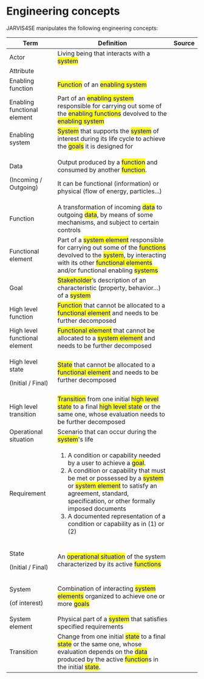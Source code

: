 # Engineering concepts

JARVIS4SE manipulates the following engineering concepts:

| Term                                             | Definition                                                                                                                                                                                                                                                                                                                                                                                                                                               | Source |
| ------------------------------------------------ | -------------------------------------------------------------------------------------------------------------------------------------------------------------------------------------------------------------------------------------------------------------------------------------------------------------------------------------------------------------------------------------------------------------------------------------------------------- | ------ |
| Actor                                            | Living being that interacts with a <mark style="color:blue;">system</mark>                                                                                                                                                                                                                                                                                                                                                                               |        |
| Attribute                                        |                                                                                                                                                                                                                                                                                                                                                                                                                                                          |        |
| Enabling function                                | <mark style="color:blue;">Function</mark> of an <mark style="color:blue;">enabling system</mark>                                                                                                                                                                                                                                                                                                                                                         |        |
| Enabling functional element                      | Part of an <mark style="color:blue;">enabling system</mark> responsible for carrying out some of the <mark style="color:blue;">enabling functions</mark> devolved to the <mark style="color:blue;">enabling system</mark>                                                                                                                                                                                                                                |        |
| Enabling system                                  | <mark style="color:blue;">System</mark> that supports the <mark style="color:blue;">system</mark> of interest during its life cycle to achieve the <mark style="color:blue;">goals</mark> it is designed for                                                                                                                                                                                                                                             |        |
| <p>Data </p><p>(Incoming / Outgoing)</p>         | <p>Output produced by a <mark style="color:blue;">function</mark> and consumed by another <mark style="color:blue;">function</mark>. </p><p>It can be functional (information) or physical (flow of energy, particles...)</p>                                                                                                                                                                                                                            |        |
| Function                                         | A transformation of incoming <mark style="color:blue;">data</mark> to outgoing <mark style="color:blue;">data</mark>, by means of some mechanisms, and subject to certain controls                                                                                                                                                                                                                                                                       |        |
| Functional element                               | Part of a <mark style="color:blue;">system element</mark> responsible for carrying out some of the <mark style="color:blue;">functions</mark> devolved to the <mark style="color:blue;">system</mark>, by interacting with its other <mark style="color:blue;">functional elements</mark> and/or functional enabling <mark style="color:blue;">systems</mark>                                                                                            |        |
| Goal                                             | <mark style="color:blue;">Stakeholder</mark>’s description of an characteristic (property, behavior…) of a <mark style="color:blue;">system</mark>                                                                                                                                                                                                                                                                                                       |        |
| High level function                              | <mark style="color:blue;">Function</mark> that cannot be allocated to a <mark style="color:blue;">functional element</mark> and needs to be further decomposed                                                                                                                                                                                                                                                                                           |        |
| High level functional element                    | <mark style="color:blue;">Functional element</mark> that cannot be allocated to a <mark style="color:blue;">system element</mark> and needs to be further decomposed                                                                                                                                                                                                                                                                                     |        |
| <p>High level state </p><p>(Initial / Final)</p> | <mark style="color:blue;">State</mark> that cannot be allocated to a <mark style="color:blue;">functional element</mark> and needs to be further decomposed                                                                                                                                                                                                                                                                                              |        |
| High level transition                            | <mark style="color:blue;">Transition</mark> from one initial <mark style="color:blue;">high level state</mark> to a final <mark style="color:blue;">high level state</mark> or the same one, whose evaluation needs to be further decomposed                                                                                                                                                                                                             |        |
| Operational situation                            | Scenario that can occur during the <mark style="color:blue;">system</mark>'s life                                                                                                                                                                                                                                                                                                                                                                        |        |
| Requirement                                      | <ol><li>A condition or capability needed by a user to achieve a <mark style="color:blue;">goal</mark>.</li><li>A condition or capability that must be met or possessed by a <mark style="color:blue;">system</mark> or <mark style="color:blue;">system element</mark> to satisfy an agreement, standard, specification, or other formally imposed documents</li><li>A documented representation of a condition or capability as in (1) or (2)</li></ol> |        |
| <p>State </p><p>(Initial / Final)</p>            | An <mark style="color:blue;">operational situation</mark> of the system characterized by its active <mark style="color:blue;">functions</mark>                                                                                                                                                                                                                                                                                                           |        |
| <p>System</p><p>(of interest)</p>                | Combination of interacting <mark style="color:blue;">system elements</mark> organized to achieve one or more <mark style="color:blue;">goals</mark>                                                                                                                                                                                                                                                                                                      |        |
| System element                                   | Physical part of a <mark style="color:blue;">system</mark> that satisfies specified requirements                                                                                                                                                                                                                                                                                                                                                         |        |
| Transition                                       | Change from one initial <mark style="color:blue;">state</mark> to a final <mark style="color:blue;">state</mark> or the same one, whose evaluation depends on the <mark style="color:blue;">data</mark> produced by the active <mark style="color:blue;">function</mark>s in the initial <mark style="color:blue;">state</mark>.                                                                                                                         |        |
